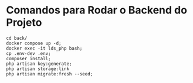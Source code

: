 # Comandos para Rodar o Backend do Projeto

```
cd back/
docker compose up -d;
docker exec -it lds_php bash;
cp .env-dev .env;
composer install;
php artisan key:generate;
php artisan storage:link
php artisan migrate:fresh --seed;
```
